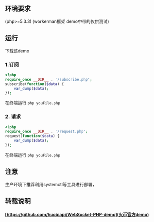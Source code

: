 ## 环境要求
(php>=5.3.3)
(workerman框架 demo中带的仅供测试)

## 运行  
下载该demo

### 1.订阅  
```php
<?php
require_once __DIR__ . '/subscribe.php';
subscribe(function($data) {
	var_dump($data);
});
```
在终端运行 `php youFile.php`


### 2. 请求
```php
<?php
require_once __DIR__ . '/request.php';
request(function($data) {
	var_dump($data);
});
```
在终端运行 `php youFile.php`

## 注意
生产环境下推荐利用systemctl等工具进行部署，

## 转载说明
#### [https://github.com/huobiapi/WebSocket-PHP-demo](火币官方demo)

